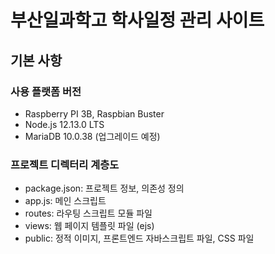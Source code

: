 # 부산일과학고 학사일정 관리 사이트

## 기본 사항

### 사용 플랫폼 버전
- Raspberry PI 3B, Raspbian Buster
- Node.js 12.13.0 LTS
- MariaDB 10.0.38 (업그레이드 예정)

### 프로젝트 디렉터리 계층도
- package.json: 프로젝트 정보, 의존성 정의
- app.js: 메인 스크립트
- routes: 라우팅 스크립트 모듈 파일
- views: 웹 페이지 템플릿 파일 (ejs)
- public: 정적 이미지, 프론트엔드 자바스크립트 파일, CSS 파일
